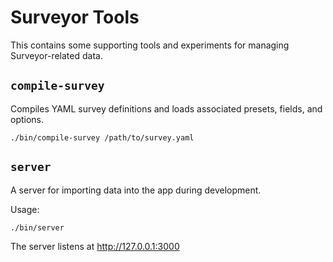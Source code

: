 # Surveyor Tools

This contains some supporting tools and experiments for managing
Surveyor-related data.

## `compile-survey`

Compiles YAML survey definitions and loads associated presets, fields, and
options.

```
./bin/compile-survey /path/to/survey.yaml
```

## `server`

A server for importing data into the app during development.

Usage:

```
./bin/server
```

The server listens at http://127.0.0.1:3000
